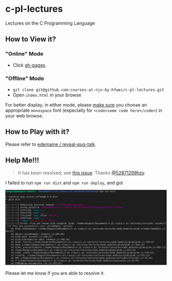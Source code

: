 # c-pl-lectures
Lectures on the C Programming Language

## How to View it?
### "Online" Mode
- Click [gh-pages](https://courses-at-nju-by-hfwei.github.io/c-pl-lectures/).

### "Offline" Mode
- `git clone git@github.com:courses-at-nju-by-hfwei/c-pl-lectures.git`
- Open `index.html` in your browse

For better display, in either mode, please [make sure](https://www.howtogeek.com/208552/how-to-change-the-default-fonts-in-your-web-browser/#:~:text=Changing%20Chrome's%20Font&text=Scroll%20down%20until%20you%20get,Done%E2%80%9D%20then%20restart%20your%20browser.) you choose an appropriate `monospace` font (especially for `<code>some code here</code>`) in your web browse.

## How to Play with it?
Please refer to [edemaine / reveal-pug-talk](https://github.com/edemaine/reveal-pug-talk).

## Help Me!!!

> It has been resolved; see [this issue](https://github.com/courses-at-nju-by-hfwei/c-pl-lectures/issues/1).
Thanks [@52871299hzy](https://github.com/52871299hzy).

I failed to run `npm run dist` and `npm run deploy`, and got

![Error Message](help.png)

Please let me know if you are able to resolve it.